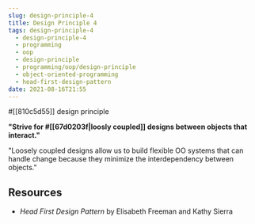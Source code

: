 ```yaml
---
slug: design-principle-4
title: Design Principle 4
tags: design-principle-4
  - design-principle-4
  - programming
  - oop
  - design-principle
  - programming/oop/design-principle
  - object-oriented-programming
  - head-first-design-pattern
date: 2021-08-16T21:55
---
```



#[[810c5d55]] design principle

**"Strive for #[[67d0203f|loosly coupled]] designs between objects that
interact."**

"Loosely coupled designs allow us to build flexible OO systems that can handle
change because they minimize the interdependency between objects."

## Resources

- _Head First Design Pattern_ by Elisabeth Freeman and Kathy Sierra

